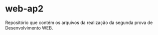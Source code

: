 # web-ap2
Repositório que contém os arquivos da realização da segunda prova de Desenvolvimento WEB.

